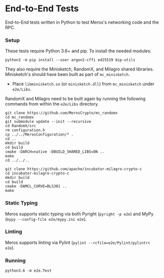 # End-to-End Tests

End-to-End tests written in Python to test Meros's networking code and the RPC.

### Setup

These tests require Python 3.6+ and pip. To install the needed modules:

`python3 -m pip install --user argon2-cffi ed25519 bip-utils`

They also require the Minisketch, RandomX, and Milagro shared libraries. Minisketch's should have been built as part of `mc_minisketch`.

- Place `libminisketch.so` (or `minisketch.dll`) from `mc_minisketch` under `e2e/Libs`.

RandomX and Milagro need to be built again by running the following commands from within the `e2e/Libs` directory.

```
git clone https://github.com/MerosCrypto/mc_randomx
cd mc_randomx
git submodule update --init --recursive
cd RandomX/src
rm configuration.h
cp ../../MerosConfiguration/* .
cd ..
mkdir build
cd build
cmake -DARCH=native -DBUILD_SHARED_LIBS=ON ..
make
cd ../../..

git clone https://github.com/apache/incubator-milagro-crypto-c
cd incubator-milagro-crypto-c
mkdir build
cd build
cmake -DAMCL_CURVE=BLS381 ..
make
```

### Static Typing

Meros supports static typing via both Pyright (`pyright -p e2e`) and MyPy (`mypy --config-file e2e/mypy.ini e2e`).

### Linting

Meros supports linting via Pylint (`pylint --rcfile=e2e/Pylint/pylintrc e2e`).

### Running

`python3.6 -m e2e.Test`
